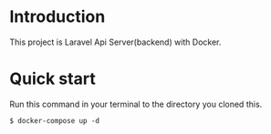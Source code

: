 # Introduction

This project is Laravel Api Server(backend) with Docker.

# Quick start

Run this command in your terminal to the directory you cloned this.

```
$ docker-compose up -d
```